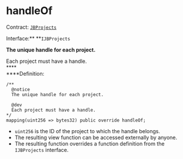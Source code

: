 # handleOf

Contract: [`JBProjects`](../)

Interface:** **`IJBProjects`

**The unique handle for each project.**

Each project must have a handle.\
****\
****Definition:

```solidity
/** 
  @notice 
  The unique handle for each project.

  @dev
  Each project must have a handle.
*/
mapping(uint256 => bytes32) public override handleOf;
```

* `uint256` is the ID of the project to which the handle belongs.
* The resulting view function can be accessed externally by anyone. 
* The resulting function overrides a function definition from the `IJBProjects` interface.

